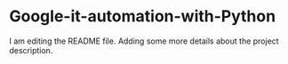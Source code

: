 # Google-it-automation-with-Python

I am editing the README file. Adding some more details about the project description.

